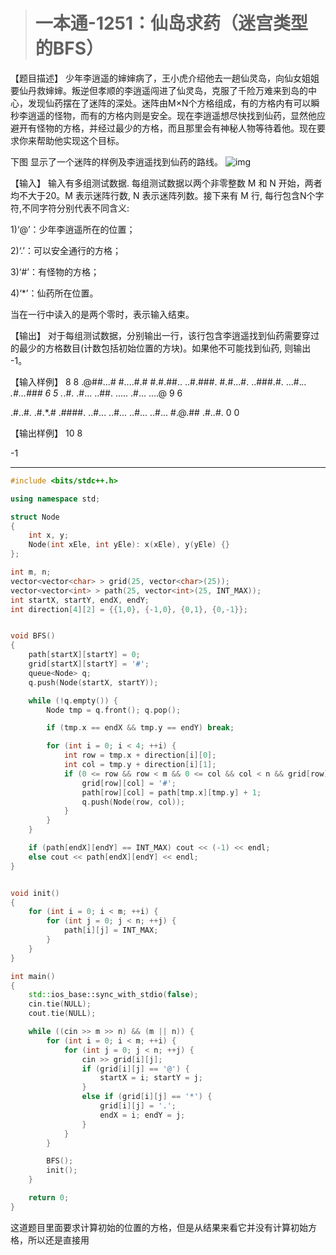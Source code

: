 > # 一本通-1251：仙岛求药（迷宫类型的BFS）

【题目描述】
少年李逍遥的婶婶病了，王小虎介绍他去一趟仙灵岛，向仙女姐姐要仙丹救婶婶。叛逆但孝顺的李逍遥闯进了仙灵岛，克服了千险万难来到岛的中心，发现仙药摆在了迷阵的深处。迷阵由M×N个方格组成，有的方格内有可以瞬秒李逍遥的怪物，而有的方格内则是安全。现在李逍遥想尽快找到仙药，显然他应避开有怪物的方格，并经过最少的方格，而且那里会有神秘人物等待着他。现在要求你来帮助他实现这个目标。

下图 显示了一个迷阵的样例及李逍遥找到仙药的路线。
![img](http://ybt.ssoier.cn:8088/pic/1251.gif)

【输入】
输入有多组测试数据. 每组测试数据以两个非零整数 M 和 N 开始，两者均不大于20。M 表示迷阵行数, N 表示迷阵列数。接下来有 M 行, 每行包含N个字符,不同字符分别代表不同含义:

1)‘@’：少年李逍遥所在的位置；

2)‘.’：可以安全通行的方格；

3)‘#’：有怪物的方格；

4)‘*’：仙药所在位置。

当在一行中读入的是两个零时，表示输入结束。

【输出】
对于每组测试数据，分别输出一行，该行包含李逍遥找到仙药需要穿过的最少的方格数目(计数包括初始位置的方块)。如果他不可能找到仙药, 则输出 -1。

【输入样例】
8 8
.@##...#
#....#.#
#.#.##..
..#.###.
#.#...#.
..###.#.
...#.*..
.#...###
6 5
.*.#.
.#...
..##.
.....
.#...
....@
9 6

.#..#.
.#.*.#
.####.
..#...
..#...
..#...
..#...
#.@.##
.#..#.
0 0

【输出样例】
10
8

-1

----

```c++
#include <bits/stdc++.h>

using namespace std;

struct Node
{
	int x, y;
	Node(int xEle, int yEle): x(xEle), y(yEle) {}
};

int m, n;
vector<vector<char> > grid(25, vector<char>(25));
vector<vector<int> > path(25, vector<int>(25, INT_MAX));
int startX, startY, endX, endY;
int direction[4][2] = {{1,0}, {-1,0}, {0,1}, {0,-1}};


void BFS()
{
	path[startX][startY] = 0;
	grid[startX][startY] = '#';
	queue<Node> q;
	q.push(Node(startX, startY));

	while (!q.empty()) {
		Node tmp = q.front(); q.pop();

		if (tmp.x == endX && tmp.y == endY) break;

		for (int i = 0; i < 4; ++i) {
			int row = tmp.x + direction[i][0];
			int col = tmp.y + direction[i][1];
			if (0 <= row && row < m && 0 <= col && col < n && grid[row][col] == '.') {
				grid[row][col] = '#';
				path[row][col] = path[tmp.x][tmp.y] + 1;
				q.push(Node(row, col));
			}
		}
	}

	if (path[endX][endY] == INT_MAX) cout << (-1) << endl;
	else cout << path[endX][endY] << endl;
}


void init()
{
	for (int i = 0; i < m; ++i) {
		for (int j = 0; j < n; ++j) {
			path[i][j] = INT_MAX;
		}
	}
}

int main()
{
	std::ios_base::sync_with_stdio(false);
	cin.tie(NULL);
	cout.tie(NULL);

	while ((cin >> m >> n) && (m || n)) {
		for (int i = 0; i < m; ++i) {
			for (int j = 0; j < n; ++j) {
				cin >> grid[i][j];
				if (grid[i][j] == '@') {
					startX = i; startY = j;
				}
				else if (grid[i][j] == '*') {
					grid[i][j] = '.';
					endX = i; endY = j;
				}
			}
		} 

		BFS();
		init();
	}

	return 0;
}
```

这道题目里面要求计算初始的位置的方格，但是从结果来看它并没有计算初始方格，所以还是直接用